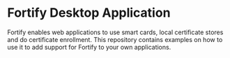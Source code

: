 # Fortify Desktop Application
Fortify enables web applications to use smart cards, local certificate stores and do certificate enrollment. This repository contains examples on how to use it to add support for Fortify to your own applications.
